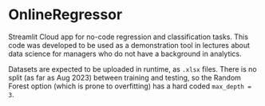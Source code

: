 # OnlineRegressor
Streamlit Cloud app for no-code regression and classification tasks.
This code was developed to be used as a demonstration tool in lectures about data science for managers who do not have a background in analytics.

Datasets are expected to be uploaded in runtime, as `.xlsx` files. There is no split (as far as Aug 2023) between training and testing, so the Random Forest option (which is prone to overfitting) has a hard coded `max_depth = 3`. 

